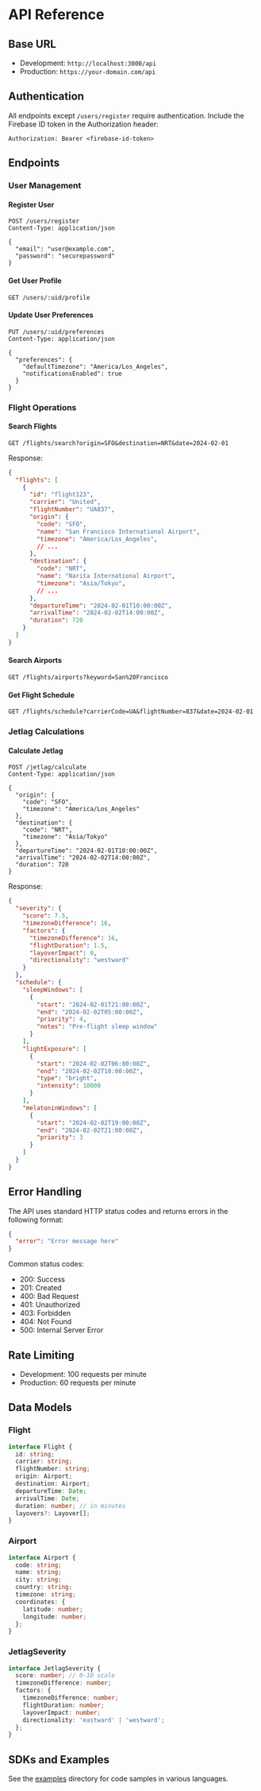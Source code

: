 # API Reference

## Base URL

- Development: `http://localhost:3000/api`
- Production: `https://your-domain.com/api`

## Authentication

All endpoints except `/users/register` require authentication. Include the Firebase ID token in the Authorization header:

```
Authorization: Bearer <firebase-id-token>
```

## Endpoints

### User Management

#### Register User
```http
POST /users/register
Content-Type: application/json

{
  "email": "user@example.com",
  "password": "securepassword"
}
```

#### Get User Profile
```http
GET /users/:uid/profile
```

#### Update User Preferences
```http
PUT /users/:uid/preferences
Content-Type: application/json

{
  "preferences": {
    "defaultTimezone": "America/Los_Angeles",
    "notificationsEnabled": true
  }
}
```

### Flight Operations

#### Search Flights
```http
GET /flights/search?origin=SFO&destination=NRT&date=2024-02-01
```

Response:
```json
{
  "flights": [
    {
      "id": "flight123",
      "carrier": "United",
      "flightNumber": "UA837",
      "origin": {
        "code": "SFO",
        "name": "San Francisco International Airport",
        "timezone": "America/Los_Angeles",
        // ...
      },
      "destination": {
        "code": "NRT",
        "name": "Narita International Airport",
        "timezone": "Asia/Tokyo",
        // ...
      },
      "departureTime": "2024-02-01T10:00:00Z",
      "arrivalTime": "2024-02-02T14:00:00Z",
      "duration": 720
    }
  ]
}
```

#### Search Airports
```http
GET /flights/airports?keyword=San%20Francisco
```

#### Get Flight Schedule
```http
GET /flights/schedule?carrierCode=UA&flightNumber=837&date=2024-02-01
```

### Jetlag Calculations

#### Calculate Jetlag
```http
POST /jetlag/calculate
Content-Type: application/json

{
  "origin": {
    "code": "SFO",
    "timezone": "America/Los_Angeles"
  },
  "destination": {
    "code": "NRT",
    "timezone": "Asia/Tokyo"
  },
  "departureTime": "2024-02-01T10:00:00Z",
  "arrivalTime": "2024-02-02T14:00:00Z",
  "duration": 720
}
```

Response:
```json
{
  "severity": {
    "score": 7.5,
    "timezoneDifference": 16,
    "factors": {
      "timezoneDifference": 16,
      "flightDuration": 1.5,
      "layoverImpact": 0,
      "directionality": "westward"
    }
  },
  "schedule": {
    "sleepWindows": [
      {
        "start": "2024-02-01T21:00:00Z",
        "end": "2024-02-02T05:00:00Z",
        "priority": 4,
        "notes": "Pre-flight sleep window"
      }
    ],
    "lightExposure": [
      {
        "start": "2024-02-02T06:00:00Z",
        "end": "2024-02-02T10:00:00Z",
        "type": "bright",
        "intensity": 10000
      }
    ],
    "melatoninWindows": [
      {
        "start": "2024-02-02T19:00:00Z",
        "end": "2024-02-02T21:00:00Z",
        "priority": 3
      }
    ]
  }
}
```

## Error Handling

The API uses standard HTTP status codes and returns errors in the following format:

```json
{
  "error": "Error message here"
}
```

Common status codes:
- 200: Success
- 201: Created
- 400: Bad Request
- 401: Unauthorized
- 403: Forbidden
- 404: Not Found
- 500: Internal Server Error

## Rate Limiting

- Development: 100 requests per minute
- Production: 60 requests per minute

## Data Models

### Flight
```typescript
interface Flight {
  id: string;
  carrier: string;
  flightNumber: string;
  origin: Airport;
  destination: Airport;
  departureTime: Date;
  arrivalTime: Date;
  duration: number; // in minutes
  layovers?: Layover[];
}
```

### Airport
```typescript
interface Airport {
  code: string;
  name: string;
  city: string;
  country: string;
  timezone: string;
  coordinates: {
    latitude: number;
    longitude: number;
  };
}
```

### JetlagSeverity
```typescript
interface JetlagSeverity {
  score: number; // 0-10 scale
  timezoneDifference: number;
  factors: {
    timezoneDifference: number;
    flightDuration: number;
    layoverImpact: number;
    directionality: 'eastward' | 'westward';
  };
}
```

## SDKs and Examples

See the [examples](../examples/) directory for code samples in various languages. 